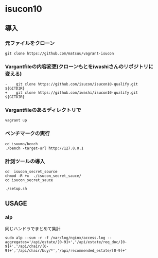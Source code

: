 # isucon10

## 導入  
### 元ファイルをクローン  
`git clone https://github.com/matsuu/vagrant-isucon`

### Vargantfileの内容変更(クローンもとをiwashiさんのリポジトリに変える)  
```
-    git clone https://github.com/isucon/isucon10-qualify.git ${GITDIR}  
+    git clone https://github.com/iwashi/isucon10-qualify.git ${GITDIR}
```

### Vargantfileのあるディレクトリで  
`vagrant up`

### ベンチマークの実行  
```sudo -i -u isucon  
cd isuumo/bench  
./bench -target-url http://127.0.0.1
```

### 計測ツールの導入
```
cd 	isucon_secret_source
chmod -R +x  ./isucon_secret_sauce/
cd isucon_secret_sauce

./setup.sh
```
## USAGE
### alp
同じハンドラでまとめて集計
```
sudo alp --sum -r -f /var/log/nginx/access.log --aggregates='/api/estate/[0-9]+','/api/estate/req_doc/[0-9]+','/api/chair/[0-9]+','/api/chair/buy/*','/api/recommended_estate/[0-9]+'
```
